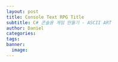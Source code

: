```yaml
---
layout: post
title: Console Text RPG Title
subtitle: C# 콘솔용 게임 만들기 - ASCII ART
author: Daniel
categories: 
tags: 
banner:
  image:
---
```


